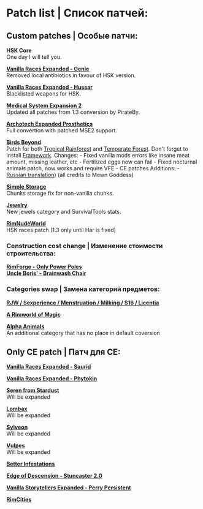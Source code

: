 # Patch list | Список патчей:

## Custom patches | Особые патчи:
**HSK Core**<br>
One day I will tell you.

**[Vanilla Races Expanded - Genie](https://steamcommunity.com/sharedfiles/filedetails/?id=2901424072)**<br>
Removed local antibiotics in favour of HSK version.

**[Vanilla Races Expanded - Hussar](https://steamcommunity.com/sharedfiles/filedetails/?id=2893586390)**<br>
Blacklisted weapons for HSK.

**[Medical System Expansion 2](https://steamcommunity.com/sharedfiles/filedetails/?id=2056706586)**<br>
Updated all patches from 1.3 conversion by PirateBy.

**[Archotech Expanded Prosthetics](https://steamcommunity.com/sharedfiles/filedetails/?id=1467604976)**<br>
Full convertion with patched MSE2 support.

**[Birds Beyond](https://steamcommunity.com/sharedfiles/filedetails/?id=2889889049)**<br>
Patch for both [Tropical Rainforest](https://steamcommunity.com/sharedfiles/filedetails/?id=2794752505) and [Temperate Forest](https://steamcommunity.com/sharedfiles/filedetails/?id=2591791695). Don't forget to install [Framework](https://steamcommunity.com/sharedfiles/filedetails/?id=2889889049).
  Changes:
    - Fixed vanilla mods errors like insane meat amount, missing leather, etc
    - Fertilized eggs now can fail
    - Fixed nocturnal animals patch, now works and require VFE
    - CE patches
  Additions:
    - [Russian translation](https://steamcommunity.com/sharedfiles/filedetails/?id=2950642433)) (all credits to Mewn Goddess)

**[Simple Storage](https://discord.com/channels/272340793174392832/1063821520423633016)**<br>
Chunks storage fix for non-vanilla chunks.

**[Jewelry](https://discord.com/channels/272340793174392832/1061698507720900768)**<br>
New jewels category and SurvivalTools stats.

**[RimNudeWorld](https://discord.com/channels/374305025486225409/374778646432448530)**<br>
HSK races patch (1.3 only until Har is fixed)

### Construction cost change | Изменение стоимости строительства: 

**[RimForge - Only Power Poles](https://steamcommunity.com/sharedfiles/filedetails/?id=2507086460)**<br>
**[Uncle Boris' - Brainwash Chair](https://steamcommunity.com/sharedfiles/filedetails/?id=2885223720)**<br>

### Categories swap | Замена категорий предметов: 
**[RJW / Sexperience / Menstruation / Milking / S16 / Licentia](https://discord.com/channels/374305025486225409/374778646432448530)**<br>

**[A Rimworld of Magic](https://discord.com/channels/272340793174392832/875750742684749844/980463459189809222)**<br>

**[Alpha Animals](https://discord.com/channels/272340793174392832/1070441231773093998)**<br>
An additional category that has no place in default coversion

## Only CE patch | Патч для CE:

**[Vanilla Races Expanded - Saurid](https://steamcommunity.com/sharedfiles/filedetails/?id=2880990495)**<br>

**[Vanilla Races Expanded - Phytokin](https://steamcommunity.com/sharedfiles/filedetails/?id=2927323805)**<br>

**[Seren from Stardust](https://steamcommunity.com/sharedfiles/filedetails/?id=2704627783)**<br>
Will be expanded

**[Lombax](https://steamcommunity.com/sharedfiles/filedetails/?id=2384986421)**<br>
Will be expanded

**[Sylveon](https://steamcommunity.com/sharedfiles/filedetails/?id=2800815182)**<br>
Will be expanded

**[Vulpes](https://steamcommunity.com/sharedfiles/filedetails/?id=2174717519)**<br>
Will be expanded

**[Better Infestations](https://steamcommunity.com/sharedfiles/filedetails/?id=1319614331)**<br>

**[Edge of Descension - Stuncaster 2.0](https://steamcommunity.com/sharedfiles/filedetails/?id=1319614331)**<br>

**[Vanilla Storytellers Expanded - Perry Persistent](https://steamcommunity.com/sharedfiles/filedetails/?id=2149702069)**<br>

**[RimCities](https://steamcommunity.com/sharedfiles/filedetails/?id=1775170117)**<br>